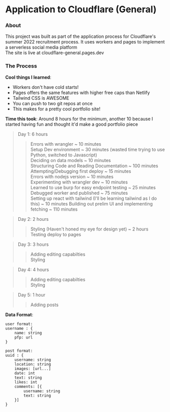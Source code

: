 # Application to Cloudflare (General)

### About
This project was built as part of the application process for Cloudflare's summer 2022 recruitment process.
It uses workers and pages to implement a serverless social media platform  
The site is live at cloudflare-general.pages.dev

### The Process

**Cool things I learned**:
* Workers don't have cold starts!
* Pages offers the same features with higher free caps than Netlify
* Tailwind CSS is AWESOME
* You can push to two git repos at once
* This makes for a pretty cool portfolio site!

**Time this took**: Around 8 hours for the minimum, another 10 because I started having fun and thought it'd make a good portfolio piece
> Day 1: 6 hours   
> >  Errors with wrangler ~ 10 minutes  
> >  Setup Dev environment ~ 30 minutes (wasted time trying to use Python, switched to Javascript)  
> >  Deciding on data models ~ 10 minutes  
> >  Structuring Code and Reading Documentation ~ 100 minutes  
> >  Attempting/Debugging first deploy ~ 15 minutes  
> >  Errors with nodejs version ~ 10 minutes  
> >  Experimenting with wrangler dev ~ 10 minutes  
> >  Learned to use burp for easy endpoint testing ~ 25 minutes  
> >  Debugged worker and published ~ 75 minutes  
> >  Setting up react with tailwind (I'll be learning tailwind as I do this) ~ 10 minutes
> >  Building out prelim UI and implementing fetching ~ 110 minutes 

> Day 2: 2 hours   
> >  Styling (Haven't honed my eye for design yet) ~ 2 hours  
> >  Testing deploy to pages  

> Day 3: 3 hours  
> > Adding editing capabilties  
> > Styling  
  
> Day 4: 4 hours  
> > Adding editing capabilties  
> > Styling 

> Day 5: 1 hour
> > Adding posts

**Data Format**:
```
user format:
username : {
    name: string
    pfp: url
}

post format:
uuid : {
    username: string
    location: string
    images: [url...]
    date: int
    text: string
    likes: int
    comments: [{
        username: string
        text: string
    }]
}
```